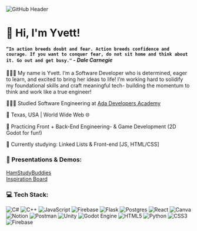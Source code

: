![GitHub Header](https://github.com/user-attachments/assets/5e7da0dd-2cc4-4d75-b38d-ff6d391350d4)
# **🌼 Hi, I'm Yvett!**

#### `“In action breeds doubt and fear. Action breeds confidence and courage. If you want to conquer fear, do not sit home and think about it. Go out and get busy."` *- Dale Carnegie*

👩🏻‍💻 My name is Yvett. I’m a Software Developer who is determined, eager to learn, and excited to bring her ideas to life! I’m working hard to solidify my foundational skills and craft meaningful tech- building the momentum to think and work like a true engineer!

👩🏻‍🎓 Studied Software Engineering at [Ada Developers Academy](https://adadevelopersacademy.org/)

🌷 Texas, USA | World Wide Web 🌐

🎨 Practicing Front + Back-End Engineering- & Game Development (2D Godot for fun!)

💭  Currently studying: Linked Lists & Front-end [JS, HTML/CSS]

### 📸 Presentations & Demos:
[HamStudyBuddies](https://youtu.be/iEYWImDQo2g?si=3NPp7hYLXB5q2qxT)<br/>
[Inspiration Board](https://youtu.be/8xLyQZmm-Vo)

### 💻 Tech Stack:
![C#](https://img.shields.io/badge/c%23-%23239120.svg?style=for-the-badge&logo=csharp&logoColor=white) ![C++](https://img.shields.io/badge/c++-%2300599C.svg?style=for-the-badge&logo=c%2B%2B&logoColor=white) ![JavaScript](https://img.shields.io/badge/javascript-%23323330.svg?style=for-the-badge&logo=javascript&logoColor=%23F7DF1E) ![Firebase](https://img.shields.io/badge/firebase-%23039BE5.svg?style=for-the-badge&logo=firebase) ![Flask](https://img.shields.io/badge/flask-%23000.svg?style=for-the-badge&logo=flask&logoColor=white) ![Postgres](https://img.shields.io/badge/postgres-%23316192.svg?style=for-the-badge&logo=postgresql&logoColor=white) ![React](https://img.shields.io/badge/react-%2320232a.svg?style=for-the-badge&logo=react&logoColor=%2361DAFB) ![Canva](https://img.shields.io/badge/Canva-%2300C4CC.svg?style=for-the-badge&logo=Canva&logoColor=white) ![Notion](https://img.shields.io/badge/Notion-%23000000.svg?style=for-the-badge&logo=notion&logoColor=white) ![Postman](https://img.shields.io/badge/Postman-FF6C37?style=for-the-badge&logo=postman&logoColor=white) ![Unity](https://img.shields.io/badge/unity-%23000000.svg?style=for-the-badge&logo=unity&logoColor=white) ![Godot Engine](https://img.shields.io/badge/GODOT-%23FFFFFF.svg?style=for-the-badge&logo=godot-engine) ![HTML5](https://img.shields.io/badge/html5-%23E34F26.svg?style=for-the-badge&logo=html5&logoColor=white) ![Python](https://img.shields.io/badge/python-3670A0?style=for-the-badge&logo=python&logoColor=ffdd54) ![CSS3](https://img.shields.io/badge/css3-%231572B6.svg?style=for-the-badge&logo=css3&logoColor=white) ![Firebase](https://img.shields.io/badge/firebase-a08021?style=for-the-badge&logo=firebase&logoColor=ffcd34)

<!--
**yvett-codes/yvett-codes** is a ✨ _special_ ✨ repository because its `README.md` (this file) appears on your GitHub profile.

Here are some ideas to get you started:

- 🔭 I’m currently working on ...
- 🌱 I’m currently learning ...
- 👯 I’m looking to collaborate on ...
- 🤔 I’m looking for help with ...
- 💬 Ask me about ...
- 📫 How to reach me: ...
- 😄 Pronouns: ...
- ⚡ Fun fact: ...
-->
